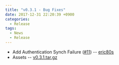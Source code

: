 ```yaml
---
title: "v0.3.1 - Bug Fixes"
date: 2017-12-31 22:20:39 +0900
categories:
  - Release
tags:
  - News
  - Release
---
```


- Add Authentication Synch Failure ([#11](https://github.com/open5gs/open5gs/issues/11)) -- [eric80s](https://github.com/eric80s)
- Assets -- [v0.3.1.tar.gz](https://github.com/open5gs/open5gs/archive/v0.3.1.tar.gz)
